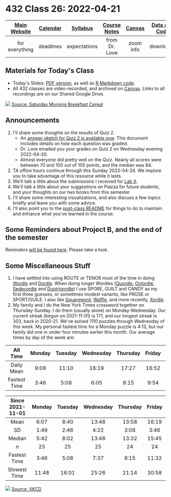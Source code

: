# 432 Class 26: 2022-04-21

[Main Website](https://thomaselove.github.io/432/) | [Calendar](https://thomaselove.github.io/432/calendar.html) | [Syllabus](https://thomaselove.github.io/432-2022-syllabus/) | [Course Notes](https://thomaselove.github.io/432-notes/) | [Canvas](https://canvas.case.edu) | [Data and Code](https://github.com/THOMASELOVE/432-data) | [Sources](https://github.com/THOMASELOVE/432-2022/tree/main/references) | [Contact Us](https://thomaselove.github.io/432/contact.html)
:-----------: | :--------------: | :----------: | :---------: | :-------------: | :-----------: | :------------: | :-------------:
for everything | deadlines | expectations | from Dr. Love | zoom info | downloads | read/watch | need help?

## Materials for Today's Class

- Today's Slides: [PDF version](https://github.com/THOMASELOVE/432-2022/blob/main/classes/class26/432_2022_slides26.pdf), as well as [R Markdown code](https://github.com/THOMASELOVE/432-2022/blob/main/classes/class26/432_2022_slides26.Rmd). 
- All 432 classes are video-recorded, and archived on [Canvas](https://canvas.case.edu). Links to all recordings are on our Shared Google Drive.

![](https://github.com/THOMASELOVE/432-2022/blob/main/classes/class26/figures/signal.png) [Source: Saturday Morning Breakfast Cereal](http://smbc-comics.com/comic/signal)

## Announcements

1. I'll share some thoughts on the results of Quiz 2.
    - An [answer sketch for Quiz 2 is available now](https://github.com/THOMASELOVE/432-2022/blob/main/quiz/quiz2/432_quiz2sketch_2022.pdf). This document includes details on how each question was graded.
    - Dr. Love emailed you your grades on Quiz 2 on Wednesday evening 2022-04-20.
    - Almost everyone did pretty well on the Quiz. Nearly all scores were between 70 and 100 out of 100 points, and the median was 84.
2. TA office hours continue through this Sunday 2022-04-24. We implore you to take advantage of this resource while it lasts.
3. We'll talk a little about the submissions I received for [Lab X](https://github.com/THOMASELOVE/432-2022/tree/main/labs/labX).
4. We'll talk a little about your suggestions on Piazza for future students, and your thoughts on our two books from this semester.
5. I'll share some interesting visualizations, and also discuss a few topics briefly and leave you with some advice. 
6. I'll also point you to the [post-class README](https://github.com/THOMASELOVE/432-2022/tree/main/classes/postclass) for things to do to maintain and enhance what you've learned in the course.

## Some Reminders about Project B, and the end of the semester

Reminders [will be found here](https://github.com/THOMASELOVE/432-2022/blob/main/projectB/reminders.md). Please take a look.

## Some Miscellaneous Stuff

1. I have settled into using ROUTE or TENOR most of the time in doing [Wordle](https://www.nytimes.com/games/wordle/index.html) and [Dordle](https://zaratustra.itch.io/dordle). When doing longer Wordles ([Quordle](https://www.quordle.com/#/), [Octordle](https://octordle.com/), [Sedecordle](https://www.sedecordle.com/) and [Duotrigordle](https://duotrigordle.com/)) I use SPORE, GUILT and CANDY as my first three guesses, or sometimes modest variants, like PROSE or SPORT/GUILE. I also like [Squareword](https://squareword.org/), [Waffle](https://wafflegame.net/), and more recently, [Xordle](https://xordle.xyz/).
2. My family and I do the New York Times crossword together on Thursday-Sunday. I do them (usually alone) on Monday-Wednesday. Our current streak (begun on 2021-11-01) is 171, and our longest streak is 303, back in 2020-21. We've solved 1110 puzzles through Wednesday of this week. My personal fastest time for a Monday puzzle is 4:13, but our family did one in under four minutes earlier this month. Our average times by day of the week are:

All Time | Monday | Tuesday | Wednesday | Thursday | Friday | Saturday | Sunday
:------: | :-----: | :----: | :-----: | :----: | :-----: | :----: | :-----: 
Daily Mean | 9:08 | 11:10 | 16:19 | 17:27 | 16:52 | 19:17 | 32:21
Fastest Time | 3:46 | 5:08 | 6:05 | 8:15 | 9:54 | 8:52 | 15:43

Since 2021-11-01 | Monday | Tuesday | Wednesday | Thursday | Friday | Saturday | Sunday
:------: | :-----: | :----: | :-----: | :----: | :-----: | :----: | :-----: 
Mean | 6:07 | 8:40 | 13:48 | 13:58 | 16:19 | 17:16 | 25:16
SD | 1:49 | 2:46 | 4:22 | 3:08 | 3:46 | 5:11 | 3:31
Median | 5:42 | 8:02 | 13:48 | 13:32 | 15:45 | 16:05 | 25:27
n | 25 | 25 | 25 | 24 | 24 | 24 | 24
Fastest Time | 3:46 | 5:08 | 7:37 | 8:15 | 11:32 | 11:22 | 15:43
Slowest Time | 11:48 | 16:01 | 25:26 | 21:14 | 30:58 | 33:12 | 34:08

![](https://imgs.xkcd.com/comics/land_mammals.png) [Source: XKCD](https://xkcd.com/1338)
